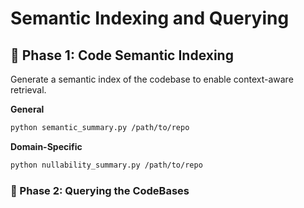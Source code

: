 # Semantic Indexing and Querying

## 🚀 Phase 1: Code Semantic Indexing

Generate a semantic index of the codebase to enable context-aware retrieval.

**General**

```bash
python semantic_summary.py /path/to/repo
```

**Domain-Specific**

```bash
python nullability_summary.py /path/to/repo
```

### 🚀 Phase 2: Querying the CodeBases

